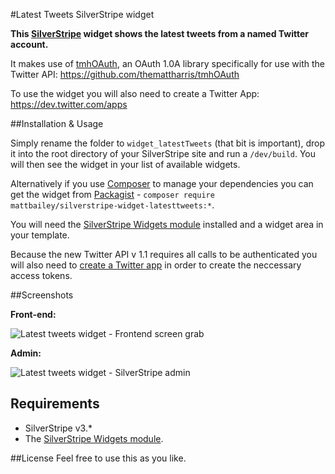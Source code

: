 #Latest Tweets SilverStripe widget

**This [SilverStripe](http://www.silverstripe.org/) widget shows the latest tweets from a named Twitter account.**

It makes use of [tmhOAuth](https://github.com/themattharris/tmhOAuth), an OAuth 1.0A library specifically for use with the Twitter API: https://github.com/themattharris/tmhOAuth

To use the widget you will also need to create a Twitter App: https://dev.twitter.com/apps

##Installation & Usage

Simply rename the folder to `widget_latestTweets` (that bit is important), drop it into the root directory of your SilverStripe site and run a `/dev/build`. You will then see the widget in your list of available widgets.

Alternatively if you use [Composer](http://getcomposer.org/) to manage your dependencies you can get the widget from [Packagist](https://packagist.org/packages/mattbailey/silverstripe-widget-latesttweets) - `composer require mattbailey/silverstripe-widget-latesttweets:*`.

You will need the [SilverStripe Widgets module](https://github.com/silverstripe/silverstripe-widgets) installed and a widget area in your template.

Because the new Twitter API v 1.1 requires all calls to be authenticated you will also need to [create a Twitter app](https://dev.twitter.com/apps) in order to create the neccessary access tokens.

##Screenshots

**Front-end:**

![Latest tweets widget - Frontend screen grab](https://dl.dropbox.com/u/35123605/GitHub/latesttweets-frontend.gif)

**Admin:**

![Latest tweets widget - SilverStripe admin](https://dl.dropbox.com/u/35123605/GitHub/latesttweets-admin.gif)

## Requirements

* SilverStripe v3.*
* The [SilverStripe Widgets module](https://github.com/silverstripe/silverstripe-widgets).

##License
Feel free to use this as you like.
